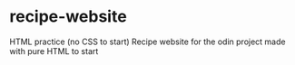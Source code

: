 # recipe-website
HTML practice (no CSS to start)
Recipe website for the odin project made with pure HTML to start